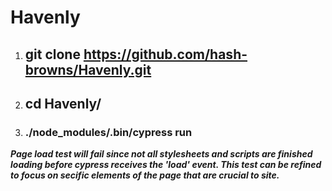 # Havenly
1. ## git clone https://github.com/hash-browns/Havenly.git
2. ## cd Havenly/
3. ### ./node_modules/.bin/cypress run
***Page load test will fail since not all stylesheets and scripts are finished loading before cypress receives the 'load' event. This test can be refined to focus on secific elements of the page that are crucial to site.*** 
